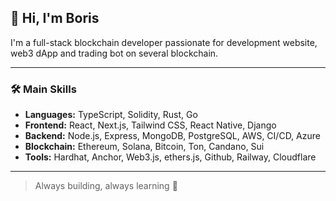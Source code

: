 ## 👋 Hi, I'm Boris

I'm a full-stack blockchain developer passionate for development website, web3 dApp and trading bot on several blockchain.

---

### 🛠 Main Skills

- **Languages:** TypeScript, Solidity, Rust, Go
- **Frontend:** React, Next.js, Tailwind CSS, React Native, Django
- **Backend:** Node.js, Express, MongoDB, PostgreSQL, AWS, CI/CD, Azure
- **Blockchain:** Ethereum, Solana, Bitcoin, Ton, Candano, Sui
- **Tools:** Hardhat, Anchor, Web3.js, ethers.js, Github, Railway, Cloudflare

---

> Always building, always learning 🚀
